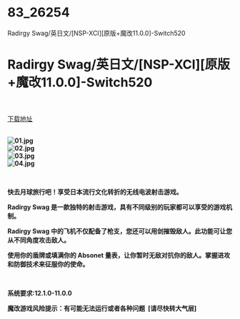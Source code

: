 # 83_26254
Radirgy Swag/英日文/[NSP-XCI][原版+魔改11.0.0]-Switch520
# Radirgy Swag/英日文/[NSP-XCI][原版+魔改11.0.0]-Switch520
 <br/></br>
[下载地址](https://www.switch520.cc/article/26254 "下载地址")
<br/></br>

<p><strong><img title="01.jpg" src="https://www.switch520.cc/muke_img/2022_01_11_98e5dab0ac178.jpg" alt="01.jpg"></strong><br>
<strong><img title="02.jpg" src="https://www.switch520.cc/muke_img/2022_01_11_76d8e05f1b0bb.jpg" alt="02.jpg"></strong><br>
<strong><img title="03.jpg" src="https://www.switch520.cc/muke_img/2022_01_11_7978d0748b3ce.jpg" alt="03.jpg"></strong><br>
<strong><img title="04.jpg" src="https://www.switch520.cc/muke_img/2022_01_11_56b8e426c2bbf.jpg" alt="04.jpg">&nbsp;</strong></p>
<p>&nbsp;</p>
<p><strong>快去月球旅行吧！享受日本流行文化转折的无线电波射击游戏。</strong></p>
<p><strong>Radirgy Swag 是一款独特的射击游戏，具有不同级别的玩家都可以享受的游戏机制。</strong></p>
<p><strong>Radirgy Swag 中的飞机不仅配备了枪支，您还可以用剑摧毁敌人。此功能可让您从不同角度攻击敌人。</strong></p>
<p><strong>使用你的盾牌或填满你的 Absonet 量表，让你暂时无敌对抗你的敌人。掌握进攻和防御技术来征服你的使命。</strong></p>
<p>&nbsp;</p>
<p><strong>系统要求:12.1.0-11.0.0</strong></p>
<p><strong>魔改游戏风险提示：有可能无法运行或者各种问题 &nbsp;[请尽快转大气层]</strong></p>



